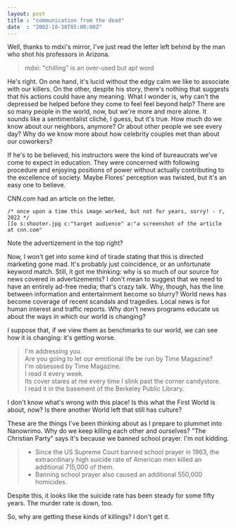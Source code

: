 ```yaml
---
layout: post
title : "communication from the dead"
date  : "2002-10-30T05:00:00Z"
---
```

Well, thanks to mdxi's mirror, I've just read the letter left behind by the man
who shot his professors in Arizona.

> mdxi: "chilling" is an over-used but apt word

He's right.  On one hand, it's lucid without the edgy calm we like to associate
with our killers.  On the other, despite his story, there's nothing that
suggests that his actions could have any meaning.  What I wonder is, why can't
the depressed be helped before they come to feel feel beyond help?  There are
so many people in the world, now, but we're more and more alone.  It sounds
like a sentimentalist cliché, I guess, but it's true.  How much do we
know about our neighbors, anymore?  Or about other people we see every day? Why
do we know more about how celebrity couples met than about our coworkers?

If he's to be believed, his instructors were the kind of bureaucrats we've come
to expect in education.  They were concerned with following procedure and
enjoying positions of power without actually contributing to the excellence of
society.  Maybe Flores' perception was twisted, but it's an easy one to
believe.

CNN.com had an article on the letter.

```
/* once upon a time this image worked, but not for years, sorry! - r, 2022 */
[[o s:shooter.jpg c:"target audience" a:"a screenshot of the article at cnn.com"
```

Note the advertizement in the top right?

Now, I won't get into some kind of tirade stating that this is directed
marketing gone mad.  It's probably just coincidence, or an unfortunate keyword
match.  Still, it got me thinking:  why is so much of our source for news
covered in advertizements?  I don't mean to suggest that we need to have an
entirely ad-free media; that's crazy talk.  Why, though, has the line between
information and entertainment become so blurry?  World news has become coverage
of recent scandals and tragedies.  Local news is for human interest and traffic
reports.  Why don't news programs educate us about the ways in which our world
is changing?

I suppose that, if we view them as benchmarks to our world, we can see how it
is changing:  it's getting worse.

> I'm addressing you.  
> Are you going to let our emotional life be run by Time Magazine?  
> I'm obsessed by Time Magazine.  
> I read it every week.  
> Its cover stares at me every time I slink past the corner candystore.  
> I read it in the basement of the Berkeley Public Library.  

I don't know what's wrong with this place!  Is this what the First World is
about, now?  Is there another World left that still has culture?

These are the things I've been thinking about as I prepare to plummet into
Nanowrimo.  Why do we keep killing each other and ourselves?  "The Christian
Party" says it's because we banned school prayer.  I'm not kidding.

> * Since the US Supreme Court banned school prayer in 1963, the
>   extraordinary high suicide rate of American men killed an additional
>   715,000 of them.
> * Banning school prayer also caused an additional 550,000 homicides.

Despite this, it looks like the suicide rate has been steady for some fifty
years.  The murder rate is down, too.

So, why are getting these kinds of killings?  I don't get it.
